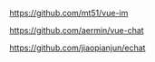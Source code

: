 
https://github.com/mt51/vue-im

https://github.com/aermin/vue-chat

https://github.com/jiaopianjun/echat

